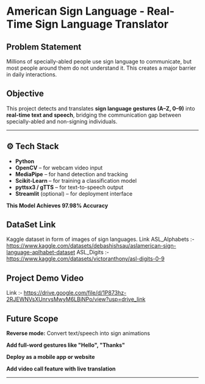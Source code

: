 #  American Sign Language - Real-Time Sign Language Translator

##  Problem Statement
Millions of specially-abled people use sign language to communicate, but most people around them do not understand it. This creates a major barrier in daily interactions.

##  Objective
This project detects and translates **sign language gestures (A–Z, 0–9)** into **real-time text and speech**, bridging the communication gap between specially-abled and non-signing individuals.

---

## ⚙️ Tech Stack
- **Python**
- **OpenCV** – for webcam video input
- **MediaPipe** – for hand detection and tracking
- **Scikit-Learn** – for training a classification model
- **pyttsx3 / gTTS** – for text-to-speech output
- **Streamlit** (optional) – for deployment interface

**This Model Achieves 97.98% Accuracy**

## DataSet Link
Kaggle dataset in form of images of sign languages. Link 
ASL_Alphabets :- https://www.kaggle.com/datasets/debashishsau/aslamerican-sign-language-aplhabet-dataset
ASL_Digits :- https://www.kaggle.com/datasets/victoranthony/asl-digits-0-9

## Project Demo Video
Link :- https://drive.google.com/file/d/1P873hz-2RJEWNVsXUnrvsMwyM6LBjNPo/view?usp=drive_link

## Future Scope
**Reverse mode:** Convert text/speech into sign animations

**Add full-word gestures like "Hello", "Thanks"**

**Deploy as a mobile app or website**

**Add video call feature with live translation**

---
